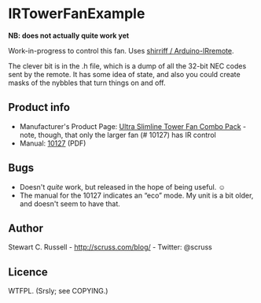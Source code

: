 IRTowerFanExample
=================

**NB: does not actually quite work yet**

Work-in-progress to control this fan. Uses
[shirriff / Arduino-IRremote](https://github.com/shirriff/Arduino-IRremote
"shirriff / Arduino-IRremote").

The clever bit is in the .h file, which is a dump of all the 32-bit
NEC codes sent by the remote. It has some idea of state, and also you
could create masks of the nybbles that turn things on and off.

Product info
------------

* Manufacturer's Product Page: [Ultra Slimline Tower Fan Combo Pack](https://www.sevilleclassics.com/ultra_slim_tower_fan_combo_fan "Ultra Slimline Tower Fan Combo Pack") - note, though, that only the larger fan (# 10127) has IR control
* Manual: [10127](https://www.sevilleclassics.com/uploads/products/pdf_20120315132254_Tower%20Fan.pdf "10127") (PDF)

Bugs
----

* Doesn't *quite* work, but released in the hope of being useful. ☺
* The manual for the 10127 indicates an “eco” mode. My unit is a bit
  older, and doesn't seem to have that.

Author
------

Stewart C. Russell - http://scruss.com/blog/ - Twitter: @scruss

Licence
-------

WTFPL. (Srsly; see COPYING.)
